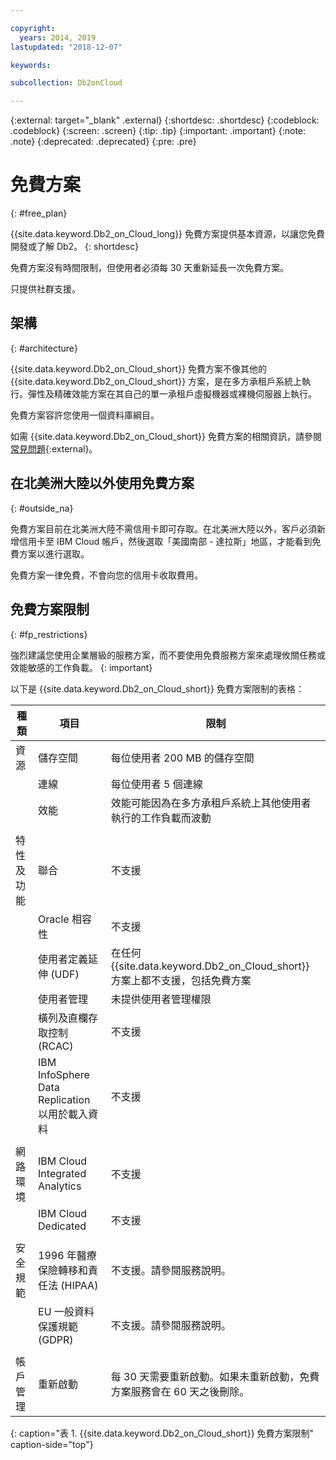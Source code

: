 ```yaml
---

copyright:
  years: 2014, 2019
lastupdated: "2018-12-07"

keywords: 

subcollection: Db2onCloud

---
```


<!-- Attribute definitions --> 
{:external: target="_blank" .external}
{:shortdesc: .shortdesc}
{:codeblock: .codeblock}
{:screen: .screen}
{:tip: .tip}
{:important: .important}
{:note: .note}
{:deprecated: .deprecated}
{:pre: .pre}

# 免費方案
{: #free_plan}

{{site.data.keyword.Db2_on_Cloud_long}} 免費方案提供基本資源，以讓您免費開發或了解 Db2。
{: shortdesc}

免費方案沒有時間限制，但使用者必須每 30 天重新延長一次免費方案。

只提供社群支援。 
 
## 架構
{: #architecture}

{{site.data.keyword.Db2_on_Cloud_short}} 免費方案不像其他的 {{site.data.keyword.Db2_on_Cloud_short}} 方案，是在多方承租戶系統上執行。彈性及精確效能方案在其自己的單一承租戶虛擬機器或裸機伺服器上執行。
 
免費方案容許您使用一個資料庫綱目。

如需 {{site.data.keyword.Db2_on_Cloud_short}} 免費方案的相關資訊，請參閱[常見問題](https://ibm.biz/db2oc_free_plan_faq){:external}。

## 在北美洲大陸以外使用免費方案
{: #outside_na}

免費方案目前在北美洲大陸不需信用卡即可存取。在北美洲大陸以外，客戶必須新增信用卡至 IBM Cloud 帳戶，然後選取「美國南部 - 達拉斯」地區，才能看到免費方案以進行選取。

免費方案一律免費，不會向您的信用卡收取費用。

## 免費方案限制
{: #fp_restrictions}

強烈建議您使用企業層級的服務方案，而不要使用免費服務方案來處理攸關任務或效能敏感的工作負載。
{: important}

以下是 {{site.data.keyword.Db2_on_Cloud_short}} 免費方案限制的表格：

| 種類     |項目|限制| 
|----------|------|-------------|
|資源|儲存空間| 每位使用者 200 MB 的儲存空間|
|  |連線| 每位使用者 5 個連線|
|  |效能 |效能可能因為在多方承租戶系統上其他使用者執行的工作負載而波動|
|  |  |
|特性及功能|聯合|不支援|
|  |Oracle 相容性|不支援|
|  | 使用者定義延伸 (UDF) |在任何 {{site.data.keyword.Db2_on_Cloud_short}} 方案上都不支援，包括免費方案|
|  |使用者管理|未提供使用者管理權限|
|  |橫列及直欄存取控制 (RCAC)|不支援|
|  | IBM InfoSphere Data Replication 以用於載入資料|不支援|
|  |  |
|網路環境| IBM Cloud Integrated Analytics |不支援|
|  | IBM Cloud Dedicated |不支援|
|  |  |
| 安全規範 | 1996 年醫療保險轉移和責任法 (HIPAA) |不支援。請參閱服務說明。|
|  | EU 一般資料保護規範 (GDPR) |不支援。請參閱服務說明。|
|  |  |
|帳戶管理|重新啟動|每 30 天需要重新啟動。如果未重新啟動，免費方案服務會在 60 天之後刪除。|
{: caption="表 1. {{site.data.keyword.Db2_on_Cloud_short}} 免費方案限制" caption-side="top"}


